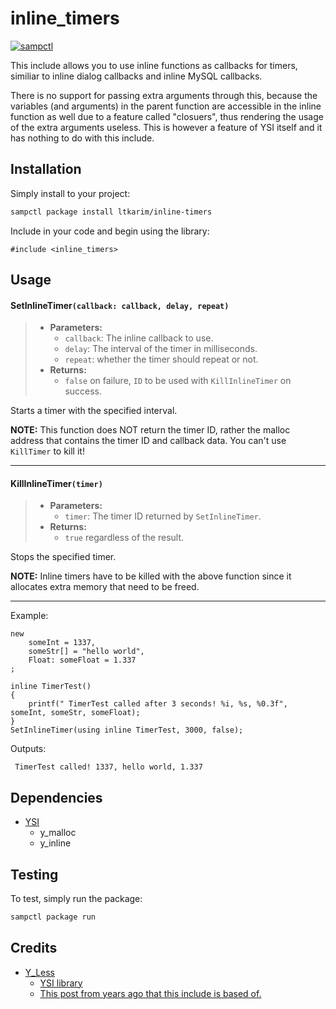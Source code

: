 # inline_timers

[![sampctl](https://shields.southcla.ws/badge/sampctl-inline--timers-2f2f2f.svg?style=for-the-badge)](https://github.com/ltkarim/inline-timers)

This include allows you to use inline functions as callbacks for timers, similiar to inline dialog callbacks and inline MySQL callbacks. 

There is no support for passing extra arguments through this, because the variables (and arguments) in the parent function are accessible in the inline function as well due to a feature called "closuers", thus rendering the usage of the extra arguments useless. This is however a feature of YSI itself and it has nothing to do with this include.



## Installation

Simply install to your project:

```bash
sampctl package install ltkarim/inline-timers
```

Include in your code and begin using the library:

```pawn
#include <inline_timers>
```

## Usage

#### <a name="SetInlineTimer">SetInlineTimer`(callback: callback, delay, repeat)`</a>
>* **Parameters:**
>    * `callback`: The inline callback to use.
>    * `delay`: The interval of the timer in milliseconds.
>    * `repeat`: whether the timer should repeat or not.
>* **Returns:**
>    * `false` on failure, `ID` to be used with `KillInlineTimer` on success.

Starts a timer with the specified interval.

**NOTE:** This function does NOT return the timer ID, rather the malloc address that contains the timer ID and callback data. You can't use ``KillTimer`` to kill it!

***

#### <a name="KillInlineTimer">KillInlineTimer`(timer)`</a>
>* **Parameters:**
>    * `timer`: The timer ID returned by `SetInlineTimer`.
>* **Returns:**
>    * `true` regardless of the result.

Stops the specified timer.

**NOTE:** Inline timers have to be killed with the above function since it allocates extra memory that need to be freed.

***

Example:

```pawn
new 
    someInt = 1337,
    someStr[] = "hello world",
    Float: someFloat = 1.337
;

inline TimerTest()
{
    printf(" TimerTest called after 3 seconds! %i, %s, %0.3f", someInt, someStr, someFloat);
}
SetInlineTimer(using inline TimerTest, 3000, false);
```

Outputs:

```
 TimerTest called! 1337, hello world, 1.337
```

## Dependencies

* [YSI](https://github.com/pawn-lang/YSI-Includes) 
    * y_malloc
    * y_inline

## Testing

To test, simply run the package:

```bash
sampctl package run
```

## Credits

* [Y_Less](https://github.com/Y-Less)
    * [YSI library](https://github.com/pawn-lang/YSI-Includes)
    * [This post from years ago that this include is based of.](http://forum.sa-mp.com/showpost.php?p=2279564&postcount=7)
